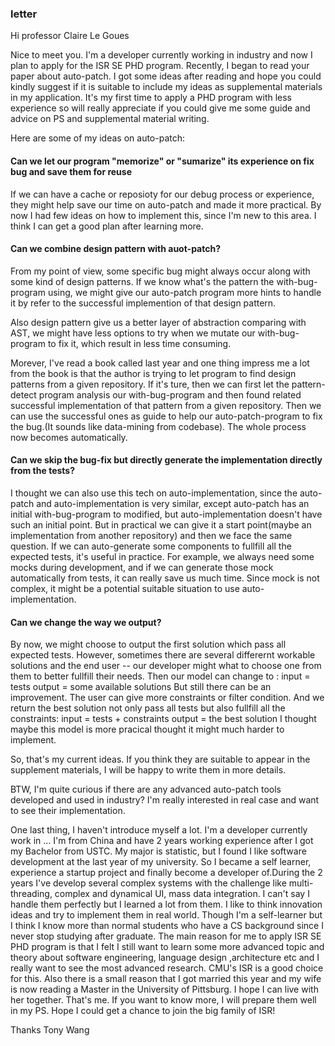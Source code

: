 ### letter
Hi professor Claire Le Goues

Nice to meet you. I'm a developer currently working in industry and now I plan to apply for the ISR SE PHD program. Recently, I began to read your paper about auto-patch. I got some ideas after reading and hope you could kindly suggest if it is suitable to include my ideas as supplemental materials in my application. It's my first time to apply a PHD program with less experience so will really appreciate if you could give me some guide and advice on PS and supplemental material writing.

Here are some of my ideas on auto-patch:

#### Can we let our program "memorize" or "sumarize" its experience on fix bug and save them for reuse
If we can have a cache or reposioty for our debug process or experience, they might help save our time on auto-patch and made it more practical. By now I had few ideas on how to implement this, since I'm new to this area. I think I can get a good plan after learning more.


#### Can we combine design pattern with auot-patch? 
From my point of view, some specific bug might always occur along with some kind of design patterns. If we know what's the pattern the with-bug-program using, we might give our auto-patch program more hints to handle it by refer to the successful implemention of that design pattern. 

Also design pattern give us a better layer of abstraction comparing with AST,  we might have less options to try when we mutate our with-bug-program to fix it, which result in less time consuming. 

Morever, I've read a book called <Elemental Design Patterns> last year and one thing impress me a lot from the book is that the author is trying to let program to find design patterns from a given repository. If it's ture, then we can first let the pattern-detect program analysis our with-bug-program and then found related successful implementation of that pattern from a given repository. Then we can use the successful ones as guide to help our auto-patch-program to fix the bug.(It sounds like data-mining from codebase). The whole process now becomes automatically.


#### Can we skip the bug-fix but directly generate the implementation directly from the tests?
I thought we can also use this tech on auto-implementation, since the auto-patch and auto-implementation is very similar, except auto-patch has an initial with-bug-program to modified, but auto-implementation doesn't have such an initial point. But in practical we can give it a start point(maybe an implementation from another repository) and then we face the same question. If we can auto-generate some components to fullfill all the expected tests, it's useful in practice. For example, we always need some mocks during development, and if we can generate those mock automatically from tests, it can really save us much time. Since mock is not complex, it might be a potential suitable situation to use auto-implementation.

#### Can we change the way we output?
By now, we might choose to output the first solution which pass all expected tests. However, sometimes there are several differernt workable solutions and the end user -- our developer might what to choose one from them to better fullfill their needs. Then our model can change to :
  input = tests
  output = some available solutions
But still there can be an improvement. The user can give more constraints or filter condition. And we return the best solution not only pass all tests but also fullfill all the constraints:
  input = tests + constraints
  output = the best solution
I thought maybe this model is more pracical thought it might much harder to implement.


So, that's my current ideas. If you think they are suitable to appear in the supplement materials, I will be happy to write them in more details.

BTW, I'm quite curious if there are any advanced auto-patch tools developed and used in industry? I'm really interested in real case and want to see their implementation.

One last thing, I haven't introduce myself a lot. I'm a developer currently work in ... I'm from China and have 2 years working experience after I got my Bachelor from USTC. My major is statistic, but I found I like software development at the last year of my university. So I became a self learner, experience a startup project and finally become a developer of.During the 2 years I've develop several complex systems with the challenge like multi-threading, complex and dynamical UI, mass data integration. I can't say I handle them perfectly but I learned a lot from them. I like to think innovation ideas and try to implement them in real world. Though I'm a self-learner but I think I know more than normal students who have a CS background since I never stop studying after graduate.  The main reason for me to apply ISR SE PHD program is that I felt I still want to learn some more advanced topic and theory about software engineering, language design ,architecture etc and I really want to see the most advanced research. CMU's ISR is a good choice for this. Also there is a small reason that I got married this year and my wife is now reading a Master in the University of Pittsburg. I hope I can live with her together. That's me. If you want to know more, I will prepare them well in my PS. Hope I could get a chance to join the big family of ISR!

Thanks
Tony Wang
